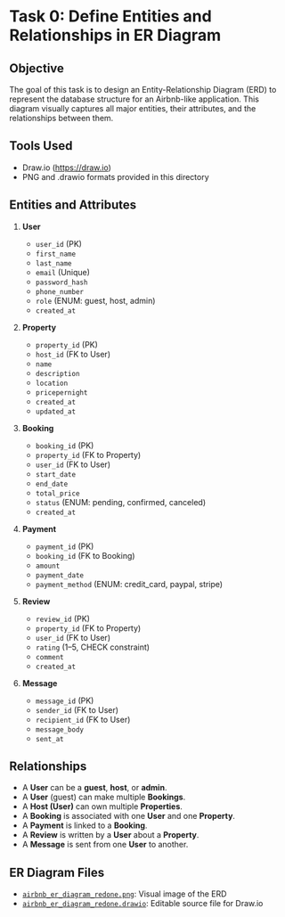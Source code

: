 # Task 0: Define Entities and Relationships in ER Diagram

## Objective
The goal of this task is to design an Entity-Relationship Diagram (ERD) to represent the database structure for an Airbnb-like application. This diagram visually captures all major entities, their attributes, and the relationships between them.

## Tools Used
- Draw.io (https://draw.io)
- PNG and .drawio formats provided in this directory

## Entities and Attributes

1. **User**
   - `user_id` (PK)
   - `first_name`
   - `last_name`
   - `email` (Unique)
   - `password_hash`
   - `phone_number`
   - `role` (ENUM: guest, host, admin)
   - `created_at`

2. **Property**
   - `property_id` (PK)
   - `host_id` (FK to User)
   - `name`
   - `description`
   - `location`
   - `pricepernight`
   - `created_at`
   - `updated_at`

3. **Booking**
   - `booking_id` (PK)
   - `property_id` (FK to Property)
   - `user_id` (FK to User)
   - `start_date`
   - `end_date`
   - `total_price`
   - `status` (ENUM: pending, confirmed, canceled)
   - `created_at`

4. **Payment**
   - `payment_id` (PK)
   - `booking_id` (FK to Booking)
   - `amount`
   - `payment_date`
   - `payment_method` (ENUM: credit_card, paypal, stripe)

5. **Review**
   - `review_id` (PK)
   - `property_id` (FK to Property)
   - `user_id` (FK to User)
   - `rating` (1–5, CHECK constraint)
   - `comment`
   - `created_at`

6. **Message**
   - `message_id` (PK)
   - `sender_id` (FK to User)
   - `recipient_id` (FK to User)
   - `message_body`
   - `sent_at`

## Relationships

- A **User** can be a **guest**, **host**, or **admin**.
- A **User** (guest) can make multiple **Bookings**.
- A **Host (User)** can own multiple **Properties**.
- A **Booking** is associated with one **User** and one **Property**.
- A **Payment** is linked to a **Booking**.
- A **Review** is written by a **User** about a **Property**.
- A **Message** is sent from one **User** to another.

## ER Diagram Files
- [`airbnb_er_diagram_redone.png`](./airbnb_er_diagram_redone.png): Visual image of the ERD
- [`airbnb_er_diagram_redone.drawio`](./airbnb_er_diagram_redone.drawio): Editable source file for Draw.io

